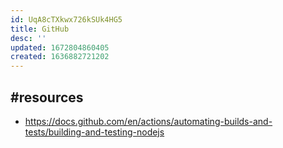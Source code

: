 ```yaml
---
id: UqA8cTXkwx726kSUk4HG5
title: GitHub
desc: ''
updated: 1672804860405
created: 1636882721202
---
```


## #resources

- https://docs.github.com/en/actions/automating-builds-and-tests/building-and-testing-nodejs

